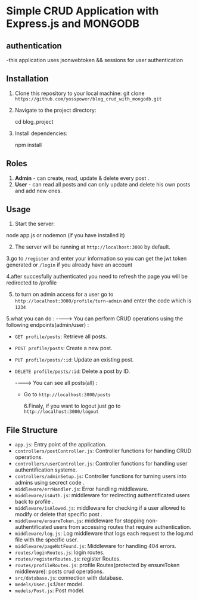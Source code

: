 # Simple CRUD Application with Express.js and MONGODB
## authentication 
-this application uses  jsonwebtoken && sessions for user authentication
## Installation

1. Clone this repository to your local machine:
   git clone `https://github.com/yosspower/blog_crud_with_mongodb.git`

2. Navigate to the project directory:

   cd blog_project

3. Install dependencies:

   npm install

## Roles

1. **Admin** - can create, read, update & delete every post .
2. **User** - can read all posts and can only update and delete his own posts and add new ones.

## Usage

1. Start the server:

node app.js or nodemon (if you have installed it)

2. The server will be running at `http://localhost:3000` by default.

3.go to `/register` and enter your information so you can get the jwt token generated or `/login` if you already have an account

4.after succesfully authenticated you need to refresh the page you will be redirected to /profile

5. to turn on admin access for a user go to `http://localhost:3000/profile/turn-admin` and enter the code which is `1234`

5.what you can do :
----> You can perform CRUD operations using the following endpoints(admin/user) :

- `GET profile/posts`: Retrieve all posts.
- `POST profile/posts`: Create a new post.
- `PUT profile/posts/:id`: Update an existing post.
- `DELETE profile/posts/:id`: Delete a post by ID.

  ----> You can see all posts(all) :

  - Go to `http://localhost:3000/posts`

    6.Finaly, if you want to logout just go to `http://localhost:3000/logout`

## File Structure

- `app.js`: Entry point of the application.
- `controllers/postController.js`: Controller functions for handling CRUD operations.
- `controllers/userController.js`: Controller functions for handling user authentification systeme.
- `controllers/adminSetup.js`: Controller functions for turning users into admins using secrect code .
- `middleware/errHandler.js`: Error handling middleware.
- `middleware/isAuth.js`: middleware for redirecting authentificated users back to profile .
- `middleware/isAlowed.js`: middleware for checking if a user allowed to modify or delete that specific post .
- `middleware/ensureToken.js`: middleware for stopping non-authentificated users from accessing routes that require authentication.
- `middleware/log.js`: Log middleware that logs each request to the log.md file with the specific user.
- `middleware/pageNotFound.js`: Middleware for handling 404 errors.
- `routes/loginRoutes.js`: login routes.
- `routes/registerRoutes.js`: register Routes.
- `routes/profileRoutes.js`: profile Routes(protected by ensureToken middleware): posts crud operations.
- `src/database.js`: connection with database.
- `medels/User.js`:User model.
- `medels/Post.js`: Post model.
